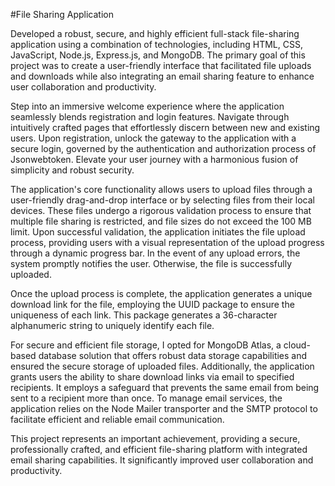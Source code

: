 #File Sharing Application

Developed a robust, secure, and highly efficient full-stack file-sharing application using a combination of technologies, including HTML, CSS, JavaScript, Node.js, Express.js, and MongoDB. The primary goal of this project was to create a user-friendly interface that facilitated file uploads and downloads while also integrating an email sharing feature to enhance user collaboration and productivity.

Step into an immersive welcome experience where the application seamlessly blends registration and login features. Navigate through intuitively crafted pages that effortlessly discern between new and existing users. Upon registration, unlock the gateway to the application with a secure login, governed by the authentication and authorization process of Jsonwebtoken. Elevate your user journey with a harmonious fusion of simplicity and robust security.

The application's core functionality allows users to upload files through a user-friendly drag-and-drop interface or by selecting files from their local devices. These files undergo a rigorous validation process to ensure that multiple file sharing is restricted, and file sizes do not exceed the 100 MB limit. Upon successful validation, the application initiates the file upload process, providing users with a visual representation of the upload progress through a dynamic progress bar. In the event of any upload errors, the system promptly notifies the user. Otherwise, the file is successfully uploaded.

Once the upload process is complete, the application generates a unique download link for the file, employing the UUID package to ensure the uniqueness of each link. This package generates a 36-character alphanumeric string to uniquely identify each file.

For secure and efficient file storage, I opted for MongoDB Atlas, a cloud-based database solution that offers robust data storage capabilities and ensured the secure storage of uploaded files. Additionally, the application grants users the ability to share download links via email to specified recipients. It employs a safeguard that prevents the same email from being sent to a recipient more than once. To manage email services, the application relies on the Node Mailer transporter and the SMTP protocol to facilitate efficient and reliable email communication.

This project represents an important achievement, providing a secure, professionally crafted, and efficient file-sharing platform with integrated email sharing capabilities. It significantly improved user collaboration and productivity.
